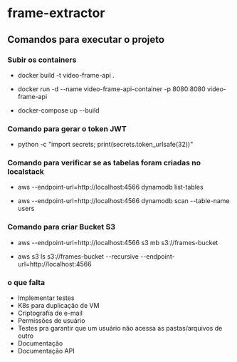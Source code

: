 # frame-extractor

## Comandos para executar o projeto

### Subir os containers

* docker build -t video-frame-api .

* docker run -d --name video-frame-api-container -p 8080:8080 video-frame-api

* docker-compose up --build

### Comando para gerar o token JWT

* python -c "import secrets; print(secrets.token_urlsafe(32))"


### Comando para verificar se as tabelas foram criadas no localstack

* aws --endpoint-url=http://localhost:4566 dynamodb list-tables

* aws --endpoint-url=http://localhost:4566 dynamodb scan --table-name users

### Comando para criar Bucket S3

* aws --endpoint-url=http://localhost:4566 s3 mb s3://frames-bucket

* aws s3 ls s3://frames-bucket --recursive --endpoint-url=http://localhost:4566


### o que falta
* Implementar testes
* K8s para duplicação de VM
* Criptografia de e-mail
* Permissões de usuário
* Testes pra garantir que um usuário não acessa as pastas/arquivos de outro
* Documentação
* Documentação API